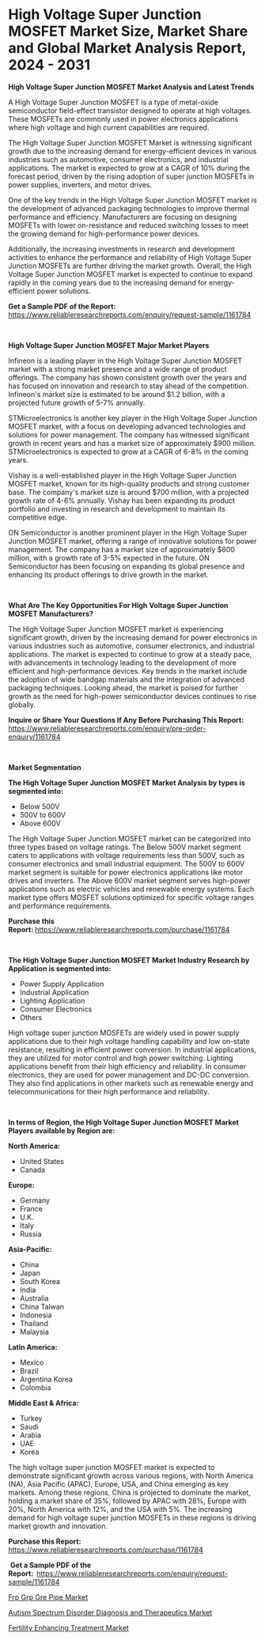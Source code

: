 <p><h1>High Voltage Super Junction MOSFET Market Size, Market Share and Global Market Analysis Report, 2024 - 2031</h1></p><p><strong>High Voltage Super Junction MOSFET Market Analysis and Latest Trends</strong></p>
<p><p>A High Voltage Super Junction MOSFET is a type of metal-oxide semiconductor field-effect transistor designed to operate at high voltages. These MOSFETs are commonly used in power electronics applications where high voltage and high current capabilities are required.</p><p>The High Voltage Super Junction MOSFET Market is witnessing significant growth due to the increasing demand for energy-efficient devices in various industries such as automotive, consumer electronics, and industrial applications. The market is expected to grow at a CAGR of 10% during the forecast period, driven by the rising adoption of super junction MOSFETs in power supplies, inverters, and motor drives.</p><p>One of the key trends in the High Voltage Super Junction MOSFET market is the development of advanced packaging technologies to improve thermal performance and efficiency. Manufacturers are focusing on designing MOSFETs with lower on-resistance and reduced switching losses to meet the growing demand for high-performance power devices.</p><p>Additionally, the increasing investments in research and development activities to enhance the performance and reliability of High Voltage Super Junction MOSFETs are further driving the market growth. Overall, the High Voltage Super Junction MOSFET market is expected to continue to expand rapidly in the coming years due to the increasing demand for energy-efficient power solutions.</p></p>
<p><strong>Get a Sample PDF of the Report:&nbsp;</strong> <a href="https://www.reliableresearchreports.com/enquiry/request-sample/1161784">https://www.reliableresearchreports.com/enquiry/request-sample/1161784</a></p>
<p>&nbsp;</p>
<p><strong>High Voltage Super Junction MOSFET Major Market Players</strong></p>
<p><p>Infineon is a leading player in the High Voltage Super Junction MOSFET market with a strong market presence and a wide range of product offerings. The company has shown consistent growth over the years and has focused on innovation and research to stay ahead of the competition. Infineon's market size is estimated to be around $1.2 billion, with a projected future growth of 5-7% annually.</p><p>STMicroelectronics is another key player in the High Voltage Super Junction MOSFET market, with a focus on developing advanced technologies and solutions for power management. The company has witnessed significant growth in recent years and has a market size of approximately $900 million. STMicroelectronics is expected to grow at a CAGR of 6-8% in the coming years.</p><p>Vishay is a well-established player in the High Voltage Super Junction MOSFET market, known for its high-quality products and strong customer base. The company's market size is around $700 million, with a projected growth rate of 4-6% annually. Vishay has been expanding its product portfolio and investing in research and development to maintain its competitive edge.</p><p>ON Semiconductor is another prominent player in the High Voltage Super Junction MOSFET market, offering a range of innovative solutions for power management. The company has a market size of approximately $600 million, with a growth rate of 3-5% expected in the future. ON Semiconductor has been focusing on expanding its global presence and enhancing its product offerings to drive growth in the market.</p></p>
<p>&nbsp;</p>
<p><strong>What Are The Key Opportunities For High Voltage Super Junction MOSFET Manufacturers?</strong></p>
<p><p>The High Voltage Super Junction MOSFET market is experiencing significant growth, driven by the increasing demand for power electronics in various industries such as automotive, consumer electronics, and industrial applications. The market is expected to continue to grow at a steady pace, with advancements in technology leading to the development of more efficient and high-performance devices. Key trends in the market include the adoption of wide bandgap materials and the integration of advanced packaging techniques. Looking ahead, the market is poised for further growth as the need for high-power semiconductor devices continues to rise globally.</p></p>
<p><strong>Inquire or Share Your Questions If Any Before Purchasing This Report:</strong> <a href="https://www.reliableresearchreports.com/enquiry/pre-order-enquiry/1161784">https://www.reliableresearchreports.com/enquiry/pre-order-enquiry/1161784</a></p>
<p>&nbsp;</p>
<p><strong>Market Segmentation</strong></p>
<p><strong>The High Voltage Super Junction MOSFET Market Analysis by types is segmented into:</strong></p>
<p><ul><li>Below 500V</li><li>500V to 600V</li><li>Above 600V</li></ul></p>
<p><p>The High Voltage Super Junction MOSFET market can be categorized into three types based on voltage ratings. The Below 500V market segment caters to applications with voltage requirements less than 500V, such as consumer electronics and small industrial equipment. The 500V to 600V market segment is suitable for power electronics applications like motor drives and inverters. The Above 600V market segment serves high-power applications such as electric vehicles and renewable energy systems. Each market type offers MOSFET solutions optimized for specific voltage ranges and performance requirements.</p></p>
<p><strong>Purchase this Report:&nbsp;</strong><a href="https://www.reliableresearchreports.com/purchase/1161784">https://www.reliableresearchreports.com/purchase/1161784</a></p>
<p>&nbsp;</p>
<p><strong>The High Voltage Super Junction MOSFET Market Industry Research by Application is segmented into:</strong></p>
<p><ul><li>Power Supply Application</li><li>Industrial Application</li><li>Lighting Application</li><li>Consumer Electronics</li><li>Others</li></ul></p>
<p><p>High voltage super junction MOSFETs are widely used in power supply applications due to their high voltage handling capability and low on-state resistance, resulting in efficient power conversion. In industrial applications, they are utilized for motor control and high power switching. Lighting applications benefit from their high efficiency and reliability. In consumer electronics, they are used for power management and DC-DC conversion. They also find applications in other markets such as renewable energy and telecommunications for their high performance and reliability.</p></p>
<p>&nbsp;</p>
<p><strong>In terms of Region, the High Voltage Super Junction MOSFET Market Players available by Region are:</strong></p>
<p>
    <p> <strong> North America: </strong>
        <ul>
            <li>United States</li>
            <li>Canada</li>
        </ul>
        </p> 
    <p> <strong> Europe: </strong>
        <ul>
            <li>Germany</li>
            <li>France</li>
            <li>U.K.</li>
            <li>Italy</li>
            <li>Russia</li>
        </ul>
        </p> 
    <p> <strong> Asia-Pacific: </strong>
        <ul>
            <li>China</li>
            <li>Japan</li>
            <li>South Korea</li>
            <li>India</li>
            <li>Australia</li>
            <li>China Taiwan</li>
            <li>Indonesia</li>
            <li>Thailand</li>
            <li>Malaysia</li>
        </ul>
        </p> 
    <p> <strong> Latin America: </strong>
        <ul>
            <li>Mexico</li>
            <li>Brazil</li>
            <li>Argentina Korea</li>
            <li>Colombia</li>
        </ul>
        </p> 
    <p> <strong> Middle East & Africa: </strong>
        <ul>
            <li>Turkey</li>
            <li>Saudi</li>
            <li>Arabia</li>
            <li>UAE</li>
            <li>Korea</li>
        </ul>
    </p>
    </p>
<p><p>The high voltage super junction MOSFET market is expected to demonstrate significant growth across various regions, with North America (NA), Asia Pacific (APAC), Europe, USA, and China emerging as key markets. Among these regions, China is projected to dominate the market, holding a market share of 35%, followed by APAC with 28%, Europe with 20%, North America with 12%, and the USA with 5%. The increasing demand for high voltage super junction MOSFETs in these regions is driving market growth and innovation.</p></p>
<p><strong>Purchase this Report: </strong><a href="https://www.reliableresearchreports.com/purchase/1161784">https://www.reliableresearchreports.com/purchase/1161784</a></p>
<p>&nbsp;<strong>Get a Sample PDF of the Report:&nbsp;&nbsp;</strong><a href="https://www.reliableresearchreports.com/enquiry/request-sample/1161784">https://www.reliableresearchreports.com/enquiry/request-sample/1161784</a></p>
<p><strong></strong></p>
<p><p><a href="https://github.com/jaidynmorantestelletmjzya/Market-Research-Report-List-1/blob/main/frp-grp-gre-pipe-market.md">Frp Grp Gre Pipe Market</a></p><p><a href="https://github.com/juniordelafrance/Market-Research-Report-List-2/blob/main/autism-spectrum-disorder-diagnosis-and-therapeutics-market.md">Autism Spectrum Disorder Diagnosis and Therapeutics Market</a></p><p><a href="https://github.com/ruddyyedelwadw/Market-Research-Report-List-1/blob/main/fertility-enhancing-treatment-market.md">Fertility Enhancing Treatment Market</a></p></p>